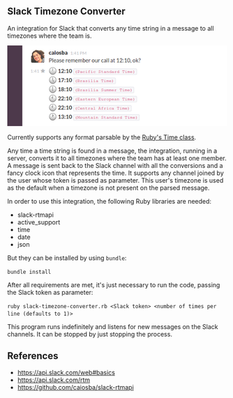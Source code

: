 ## Slack Timezone Converter

An integration for Slack that converts any time string in a message to all timezones where the team is.

![Screenshot](timezone.png?raw=true "Screenshot")

Currently supports any format parsable by the [Ruby's Time class](http://ruby-doc.org/stdlib-2.1.1/libdoc/time/rdoc/Time.html#method-c-parse).

Any time a time string is found in a message, the integration, running in a server, converts it to all timezones
where the team has at least one member. A message is sent back to the Slack channel with all the conversions and a fancy clock icon
that represents the time. It supports any channel joined by the user whose token is passed as parameter. This user's timezone is used
as the default when a timezone is not present on the parsed message.

In order to use this integration, the following Ruby libraries are needed:

* slack-rtmapi
* active\_support
* time
* date
* json

But they can be installed by using `bundle`:

`bundle install`

After all requirements are met, it's just necessary to run the code, passing the Slack token as parameter:

`ruby slack-timezone-converter.rb <Slack token> <number of times per line (defaults to 1)>`

This program runs indefinitely and listens for new messages on the Slack channels. It can be stopped by just stopping the process.

## References

* https://api.slack.com/web#basics
* https://api.slack.com/rtm
* https://github.com/caiosba/slack-rtmapi
